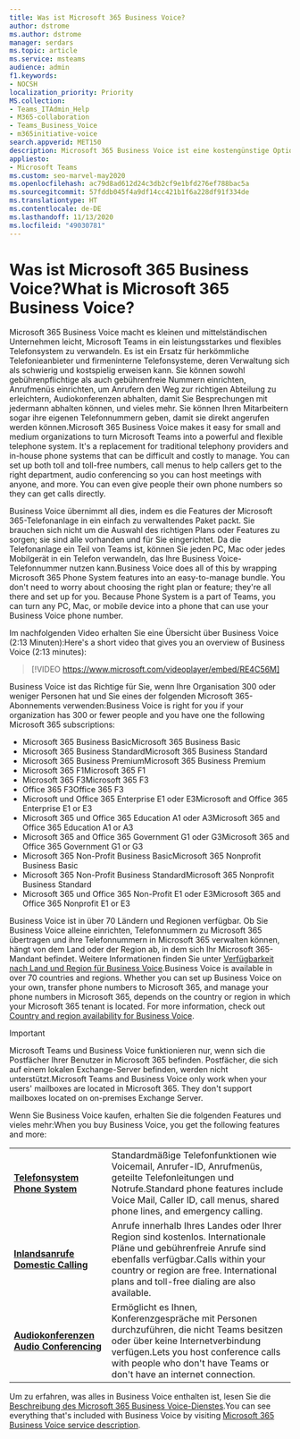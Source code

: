 ```yaml
---
title: Was ist Microsoft 365 Business Voice?
author: dstrome
ms.author: dstrome
manager: serdars
ms.topic: article
ms.service: msteams
audience: admin
f1.keywords:
- NOCSH
localization_priority: Priority
MS.collection:
- Teams_ITAdmin_Help
- M365-collaboration
- Teams_Business_Voice
- m365initiative-voice
search.appverid: MET150
description: Microsoft 365 Business Voice ist eine kostengünstige Option für Sprachanrufe, die es kleinen und mittleren Unternehmen ermöglicht, effektiver zu kommunizieren.
appliesto:
- Microsoft Teams
ms.custom: seo-marvel-may2020
ms.openlocfilehash: ac79d8ad612d24c3db2cf9e1bfd276ef788bac5a
ms.sourcegitcommit: 57fddb045f4a9df14cc421b1f6a228df91f334de
ms.translationtype: HT
ms.contentlocale: de-DE
ms.lasthandoff: 11/13/2020
ms.locfileid: "49030781"
---
```

# <a name="what-is-microsoft-365-business-voice"></a><span data-ttu-id="bac9b-103">Was ist Microsoft 365 Business Voice?</span><span class="sxs-lookup"><span data-stu-id="bac9b-103">What is Microsoft 365 Business Voice?</span></span>

<span data-ttu-id="bac9b-p101">Microsoft 365 Business Voice macht es kleinen und mittelständischen Unternehmen leicht, Microsoft Teams in ein leistungsstarkes und flexibles Telefonsystem zu verwandeln. Es ist ein Ersatz für herkömmliche Telefonieanbieter und firmeninterne Telefonsysteme, deren Verwaltung sich als schwierig und kostspielig erweisen kann. Sie können sowohl gebührenpflichtige als auch gebührenfreie Nummern einrichten, Anrufmenüs einrichten, um Anrufern den Weg zur richtigen Abteilung zu erleichtern, Audiokonferenzen abhalten, damit Sie Besprechungen mit jedermann abhalten können, und vieles mehr. Sie können Ihren Mitarbeitern sogar ihre eigenen Telefonnummern geben, damit sie direkt angerufen werden können.</span><span class="sxs-lookup"><span data-stu-id="bac9b-p101">Microsoft 365 Business Voice makes it easy for small and medium organizations to turn Microsoft Teams into a powerful and flexible telephone system. It's a replacement for traditional telephony providers and in-house phone systems that can be difficult and costly to manage. You can set up both toll and toll-free numbers, call menus to help callers get to the right department, audio conferencing so you can host meetings with anyone, and more. You can even give people their own phone numbers so they can get calls directly.</span></span>

<span data-ttu-id="bac9b-p102">Business Voice übernimmt all dies, indem es die Features der Microsoft 365-Telefonanlage in ein einfach zu verwaltendes Paket packt. Sie brauchen sich nicht um die Auswahl des richtigen Plans oder Features zu sorgen; sie sind alle vorhanden und für Sie eingerichtet. Da die Telefonanlage ein Teil von Teams ist, können Sie jeden PC, Mac oder jedes Mobilgerät in ein Telefon verwandeln, das Ihre Business Voice-Telefonnummer nutzen kann.</span><span class="sxs-lookup"><span data-stu-id="bac9b-p102">Business Voice does all of this by wrapping Microsoft 365 Phone System features into an easy-to-manage bundle. You don't need to worry about choosing the right plan or feature; they're all there and set up for you. Because Phone System is a part of Teams, you can turn any PC, Mac, or mobile device into a phone that can use your Business Voice phone number.</span></span>

<span data-ttu-id="bac9b-111">Im nachfolgenden Video erhalten Sie eine Übersicht über Business Voice (2:13 Minuten):</span><span class="sxs-lookup"><span data-stu-id="bac9b-111">Here's a short video that gives you an overview of Business Voice (2:13 minutes):</span></span>

> [!VIDEO https://www.microsoft.com/videoplayer/embed/RE4C56M]

<span data-ttu-id="bac9b-112">Business Voice ist das Richtige für Sie, wenn Ihre Organisation 300 oder weniger Personen hat und Sie eines der folgenden Microsoft 365-Abonnements verwenden:</span><span class="sxs-lookup"><span data-stu-id="bac9b-112">Business Voice is right for you if your organization has 300 or fewer people and you have one the following Microsoft 365 subscriptions:</span></span>

- <span data-ttu-id="bac9b-113">Microsoft 365 Business Basic</span><span class="sxs-lookup"><span data-stu-id="bac9b-113">Microsoft 365 Business Basic</span></span>
- <span data-ttu-id="bac9b-114">Microsoft 365 Business Standard</span><span class="sxs-lookup"><span data-stu-id="bac9b-114">Microsoft 365 Business Standard</span></span>
- <span data-ttu-id="bac9b-115">Microsoft 365 Business Premium</span><span class="sxs-lookup"><span data-stu-id="bac9b-115">Microsoft 365 Business Premium</span></span>
- <span data-ttu-id="bac9b-116">Microsoft 365 F1</span><span class="sxs-lookup"><span data-stu-id="bac9b-116">Microsoft 365 F1</span></span>
- <span data-ttu-id="bac9b-117">Microsoft 365 F3</span><span class="sxs-lookup"><span data-stu-id="bac9b-117">Microsoft 365 F3</span></span>
- <span data-ttu-id="bac9b-118">Office 365 F3</span><span class="sxs-lookup"><span data-stu-id="bac9b-118">Office 365 F3</span></span>
- <span data-ttu-id="bac9b-119">Microsoft und Office 365 Enterprise E1 oder E3</span><span class="sxs-lookup"><span data-stu-id="bac9b-119">Microsoft and Office 365 Enterprise E1 or E3</span></span>
- <span data-ttu-id="bac9b-120">Microsoft 365 und Office 365 Education A1 oder A3</span><span class="sxs-lookup"><span data-stu-id="bac9b-120">Microsoft 365 and Office 365 Education A1 or A3</span></span>
- <span data-ttu-id="bac9b-121">Microsoft 365 and Office 365 Government G1 oder G3</span><span class="sxs-lookup"><span data-stu-id="bac9b-121">Microsoft 365 and Office 365 Government G1 or G3</span></span>
- <span data-ttu-id="bac9b-122">Microsoft 365 Non-Profit Business Basic</span><span class="sxs-lookup"><span data-stu-id="bac9b-122">Microsoft 365 Nonprofit Business Basic</span></span>
- <span data-ttu-id="bac9b-123">Microsoft 365 Non-Profit Business Standard</span><span class="sxs-lookup"><span data-stu-id="bac9b-123">Microsoft 365 Nonprofit Business Standard</span></span>
- <span data-ttu-id="bac9b-124">Microsoft 365 und Office 365 Non-Profit E1 oder E3</span><span class="sxs-lookup"><span data-stu-id="bac9b-124">Microsoft 365 and Office 365 Nonprofit E1 or E3</span></span>

<span data-ttu-id="bac9b-p103">Business Voice ist in über 70 Ländern und Regionen verfügbar. Ob Sie Business Voice alleine einrichten, Telefonnummern zu Microsoft 365 übertragen und ihre Telefonnummern in Microsoft 365 verwalten können, hängt von dem Land oder der Region ab, in dem sich Ihr Microsoft 365-Mandant befindet. Weitere Informationen finden Sie unter [Verfügbarkeit nach Land und Region für Business Voice](country-region-availability.md).</span><span class="sxs-lookup"><span data-stu-id="bac9b-p103">Business Voice is available in over 70 countries and regions. Whether you can set up Business Voice on your own, transfer phone numbers to Microsoft 365, and manage your phone numbers in Microsoft 365, depends on the country or region in which your Microsoft 365 tenant is located. For more information, check out [Country and region availability for Business Voice](country-region-availability.md).</span></span>

> [!IMPORTANT]
>
> <span data-ttu-id="bac9b-p104">Microsoft Teams und Business Voice funktionieren nur, wenn sich die Postfächer Ihrer Benutzer in Microsoft 365 befinden. Postfächer, die sich auf einem lokalen Exchange-Server befinden, werden nicht unterstützt.</span><span class="sxs-lookup"><span data-stu-id="bac9b-p104">Microsoft Teams and Business Voice only work when your users' mailboxes are located in Microsoft 365.  They don't support mailboxes located on on-premises Exchange Server.</span></span>

<span data-ttu-id="bac9b-130">Wenn Sie Business Voice kaufen, erhalten Sie die folgenden Features und vieles mehr:</span><span class="sxs-lookup"><span data-stu-id="bac9b-130">When you buy Business Voice, you get the following features and more:</span></span>

<table>
    <tr>
        <td><span data-ttu-id="bac9b-131"><b><a href="/microsoftteams/what-is-phone-system-in-office-365">Telefonsystem</a></b>
        </span><span class="sxs-lookup"><span data-stu-id="bac9b-131"><b><a href="/microsoftteams/what-is-phone-system-in-office-365">Phone System</a></b>
        </span></span></td>
        <td><span data-ttu-id="bac9b-132">Standardmäßige Telefonfunktionen wie Voicemail, Anrufer-ID, Anrufmenüs, geteilte Telefonleitungen und Notrufe.</span><span class="sxs-lookup"><span data-stu-id="bac9b-132">Standard phone features include Voice Mail, Caller ID, call menus, shared phone lines, and emergency calling.</span></span>
        </td>
    </tr>
<tr>
        <td><span data-ttu-id="bac9b-133"><b><a href="/microsoftteams/calling-plan-landing-page">Inlandsanrufe</a></b>
        </span><span class="sxs-lookup"><span data-stu-id="bac9b-133"><b><a href="/microsoftteams/calling-plan-landing-page">Domestic Calling</a></b>
        </span></span></td>
        <td><span data-ttu-id="bac9b-p105">Anrufe innerhalb Ihres Landes oder Ihrer Region sind kostenlos. Internationale Pläne und gebührenfreie Anrufe sind ebenfalls verfügbar.</span><span class="sxs-lookup"><span data-stu-id="bac9b-p105">Calls within your country or region are free. International plans and toll-free dialing are also available. </span></span></td>
    </tr>
    <tr>
        <td><span data-ttu-id="bac9b-136"><b><a href="/microsoftteams/audio-conferencing-in-office-365">Audiokonferenzen</a></b>
        </span><span class="sxs-lookup"><span data-stu-id="bac9b-136"><b><a href="/microsoftteams/audio-conferencing-in-office-365">Audio Conferencing</a></b>
        </span></span></td>
        <td><span data-ttu-id="bac9b-137">Ermöglicht es Ihnen, Konferenzgespräche mit Personen durchzuführen, die nicht Teams besitzen oder über keine Internetverbindung verfügen.</span><span class="sxs-lookup"><span data-stu-id="bac9b-137">Lets you host conference calls with people who don't have Teams or don't have an internet connection.</span></span>
        </td>
    </tr>
</table>

<span data-ttu-id="bac9b-138">Um zu erfahren, was alles in Business Voice enthalten ist, lesen Sie die [Beschreibung des Microsoft 365 Business Voice-Dienstes](https://docs.microsoft.com/office365/servicedescriptions/microsoft-365-business-voice-service-description).</span><span class="sxs-lookup"><span data-stu-id="bac9b-138">You can see everything that's included with Business Voice by visiting [Microsoft 365 Business Voice service description](https://docs.microsoft.com/office365/servicedescriptions/microsoft-365-business-voice-service-description).</span></span>

